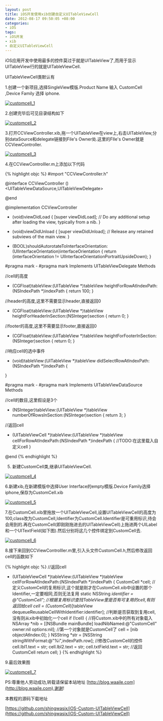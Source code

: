 ```yaml
---
layout: post
title: iOS开发使用xib创建自定义UITableViewCell
date: 2012-08-17 09:50:05 +08:00
categories:
- iOS
tags:
- iOS开发
- xib
- 自定义UITableViewCell
---
```


iOS应用开发中使用最多的控件莫过于就是UITableView了,而用于显示UITableView行的就是UITableViewCell.

UITableViewCell类默认有

1.创建一个新项目,选择SingleView模版.Product Name 输入 CustomCell ,Device Family 选择 iphone.

[![customcell_1][1]][1]

2.创建完毕后可见目录结构如下

[![customcell_2][2]][2]

3.打开CCViewController.xib,拖一个UITableView在view上,右击UITableView,分别dataSource和delegate链接到File's Owner处.这里的FIle's Owner就是CCViewController.

[![customcell_3][3]][3]

4.在CCViewControlller.m上添加以下代码

{% highlight objc %}
#import "CCViewController.h"

@interface CCViewController () <UITableViewDataSource,UITableViewDelegate>

@end

@implementation CCViewController

- (void)viewDidLoad
{
	[super viewDidLoad];
	// Do any additional setup after loading the view, typically from a nib.
}

- (void)viewDidUnload
{
	[super viewDidUnload];
	// Release any retained subviews of the main view.
}

- (BOOL)shouldAutorotateToInterfaceOrientation:(UIInterfaceOrientation)interfaceOrientation
{
	return (interfaceOrientation != UIInterfaceOrientationPortraitUpsideDown);
}

#pragma mark -
#pragma mark Implements UITableViewDelegate Methods

//cell的高度
- (CGFloat)tableView:(UITableView *)tableView heightForRowAtIndexPath:(NSIndexPath *)indexPath
{
	return 100;
}

//header的高度,这里不需要显示header,直接返回0
- (CGFloat)tableView:(UITableView *)tableView heightForHeaderInSection:(NSInteger)section
{
	return 0;
}

//footer的高度,这里不需要显示footer,直接返回0
- (CGFloat)tableView:(UITableView *)tableView heightForFooterInSection:(NSInteger)section
{
	return 0;
}

//响应cell的选中事件
- (void)tableView:(UITableView *)tableView didSelectRowAtIndexPath:(NSIndexPath *)indexPath
{

}

#pragma mark -
#pragma mark Implements UITableViewDataSource Methods

//cell的数目,这里假设是3个
- (NSInteger)tableView:(UITableView *)tableView numberOfRowsInSection:(NSInteger)section
{
	return 3;
}

//返回cell
- (UITableViewCell *)tableView:(UITableView *)tableView cellForRowAtIndexPath:(NSIndexPath *)indexPath
{
	//TODO:在这里载入自定义cell
}

@end
{% endhighlight %}

5. 新建CustomCell类,继承UITableViewCell.

[![customcell_4][4]][4]

6.新建xib,在新建模版中选择User Interface的empty模版.Device Family选择iphone,保存为CustomCell.xib

[![customcell_5][5]][5]

7.在CustomCell.xib里拖放一个UITableViewCell,设置UITableViewCell的高度为100,class改为CustomCell,Identifier为CustomCell.Identifier是可重用标识,待会会用到的.再在CustomCell(即刚刚拖进去的UITableViewCell)上拖进两个UILabel和一个UITextField(如下图).然后分别将这几个控件绑定到CustomCell去.

[![customcell_6][6]][6]

8.接下来回到CCViewControlller.m里,引入头文件CustomCell.h,然后修改返回cell的函数如下

{% highlight objc %}
//返回cell
- (UITableViewCell *)tableView:(UITableView *)tableView cellForRowAtIndexPath:(NSIndexPath *)indexPath
{
    CustomCell *cell;
    //定义CustomCell的复用标识,这个就是刚才在CustomCell.xib中设置的那个Identifier,一定要相同,否则无法复用
    static NSString *identifier = @"CustomCell";
    //根据复用标识查找TableView里是否有可复用的cell,有则返回给cell
    cell = (CustomCell*)[tableView dequeueReusableCellWithIdentifier:identifier];
    //判断是否获取到复用cell,没有则从xib中初始化一个cell
    if (!cell) {
        //将Custom.xib中的所有对象载入
        NSArray *nib = [[NSBundle mainBundle] loadNibNamed:@"CustomCell" owner:nil options:nil];
        //第一个对象就是CustomCell了
        cell = [nib objectAtIndex:0];
    }
    NSString *str = [NSString stringWithFormat:@"%i",indexPath.row];
    //修改CustomCell的控件
    cell.lbl1.text = str;
    cell.lbl2.text = str;
    cell.txtField.text = str;
    //返回CustomCell
    return cell;
}
{% endhighlight %}

9.最后效果图

[![customcell_7][7]][7]

PS:尊重他人劳动成功,转载请保留本站地址 [http://blog.waaile.com](http://blog.waaile.com),谢谢!

本教程的源码下载地址

[https://github.com/shingwasix/iOS-Custom-UITableViewCell](https://github.com/shingwasix/iOS-Custom-UITableViewCell)

[1]: /assets/ios/customcell_1.jpg
[2]: /assets/ios/customcell_2.jpg
[3]: /assets/ios/customcell_3.jpg
[4]: /assets/ios/customcell_4.jpg
[5]: /assets/ios/customcell_5.jpg
[6]: /assets/ios/customcell_6.jpg
[7]: /assets/ios/customcell_7.jpg
